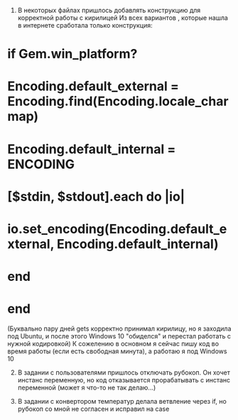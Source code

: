 1. В некоторых файлах пришлось добавлять конструкцию для корректной работы с кирилицей
Из всех вариантов , которые нашла в интернете сработала только конструкция:

# if Gem.win_platform?
#   Encoding.default_external = Encoding.find(Encoding.locale_charmap)
#   Encoding.default_internal = __ENCODING__

#   [$stdin, $stdout].each do |io|
#     io.set_encoding(Encoding.default_external, Encoding.default_internal)
#   end
# end

(Буквально пару дней gets корректно принимал кирилицу, но я заходила под Ubuntu, и после этого Windows 10 "обиделся" и перестал работать с нужной кодировкой)
К сожелению в основном я сейчас пишу код во время работы (если есть свободная минута), а работаю я под Windows 10 

2. В задании с пользователями пришлось отключать рубокоп. Он хочет инстанс переменную, но код отказывается прорабатывать с инстанс переменной (может я что-то не так делаю...)

3. В задании с конвертором температур делала ветвление через if, но рубокоп со мной не согласен и исправил на case